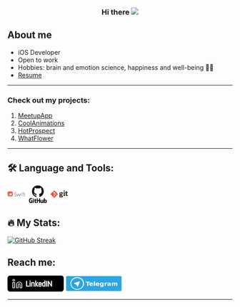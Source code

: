 <div align = "center">
    <h3> Hi there
        <img src="https://media.giphy.com/media/hvRJCLFzcasrR4ia7z/giphy.gif" width="30px"/>
    </h3>
</div>

## About me

- iOS Developer
- Open to work
- Hobbies: brain and emotion science, happiness and well-being :lotus_position_man:	
- <a href = "https://docs.google.com/document/d/1EplnU0U4-HQYLG4FjgirU8op5VE47XGo/edit?usp=sharing&ouid=113583911612234491859&rtpof=true&sd=true"> Resume </a>

---

### Check out my projects:
1. <a href = "https://github.com/SergeyShcheglov/MeetupApp"> MeetupApp </a>
2. <a href = "https://github.com/SergeyShcheglov/CoolAnimations"> CoolAnimations </a>
3. <a href = "https://github.com/SergeyShcheglov/HotProspect"> HotProspect</a>
4. <a href = "https://github.com/SergeyShcheglov/WhatFlower"> WhatFlower</a>

---
## :hammer_and_wrench: Language and Tools:
<div> 
    <img src="https://github.com/devicons/devicon/blob/master/icons/swift/swift-original-wordmark.svg" title="Git" **alt="Git" width="40" height="40"/>&nbsp;
    <img src="https://github.com/devicons/devicon/blob/master/icons/github/github-original-wordmark.svg" title="Git" **alt="Git" width="40" height="40"/>&nbsp;
    <img src="https://github.com/devicons/devicon/blob/master/icons/git/git-original-wordmark.svg" title="Git" **alt="Git" width="40" height="40"/>
 </div>

## :fire: My Stats:
[![GitHub Streak](http://github-readme-streak-stats.herokuapp.com?user=SergeyShcheglov&theme=dark&hide_border=true&date_format=j%20M%5B%20Y%5D)](https://git.io/streak-stats)


## Reach me:
[![Linkedin](https://raw.githubusercontent.com/SergeyShcheglov/SergeyShcheglov/main/assets/linkedIn.png)](https://www.linkedin.com/in/sergey-shcheglov/) 
<a href = "https://t.me/shcheglov1" > <img src="https://raw.githubusercontent.com/SergeyShcheglov/SergeyShcheglov/main/assets/telegramLogo.png" width="126" height="36" /> </a>


---
<img src="https://komarev.com/ghpvc/?username=SergeyShcheglov&style=flat-square&color=blue" alt=""/>

<!--
Here are some ideas to get you started:

- 🔭 I’m currently working on ...
- 🌱 I’m currently learning ...
- 👯 I’m looking to collaborate on ...
- 🤔 I’m looking for help with ...
- 💬 Ask me about ...
- 📫 How to reach me: ...
- 😄 Pronouns: ...
- ⚡ Fun fact: ...
-->
